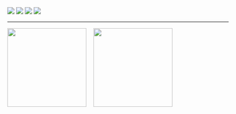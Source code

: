 <div>
  <img src="https://img.shields.io/badge/Android-3DDC84?style=for-the-badge&logo=android&logoColor=white">
  <img src="https://img.shields.io/badge/Kotlin-0095D5?&style=for-the-badge&logo=kotlin&logoColor=white">
  <img src="https://img.shields.io/badge/Java-ED8B00?style=for-the-badge&logo=openjdk&logoColor=white"/>
  <img src="https://img.shields.io/badge/Python-14354C?style=for-the-badge&logo=python&logoColor=white">


  <hr/>

  <p>
    <img height="180em" src="https://github-readme-stats-eight-kappa-99.vercel.app/api?username=sindorim5&show_icons=true&theme=github_dark" />
    &nbsp;&nbsp;
    <img height="180em" src="https://github-readme-stats-alx7.vercel.app/api/top-langs/?username=sindorim5&layout=compact&hide=css&theme=github_dark" />
  </p>
  
</div> 
